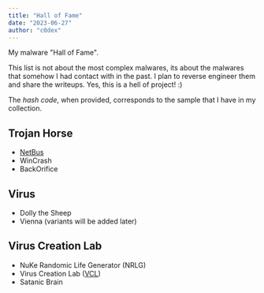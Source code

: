 ```yaml
---
title: "Hall of Fame"
date: "2023-06-27"
author: "c0dex"
---
```


My malware "Hall of Fame". 

This list is not about the most complex malwares, its about the malwares that somehow I had contact with in the past.
I plan to reverse engineer them and share the writeups. Yes, this is a hell of project! :)

The *hash code*, when provided, corresponds to the sample that I have in my collection.

## Trojan Horse
- [NetBus](...)
- WinCrash
- BackOrifice

## Virus
- Dolly the Sheep
- Vienna (variants will be added later)

## Virus Creation Lab
- NuKe Randomic Life Generator (NRLG)
- Virus Creation Lab ([VCL](https://en.wikipedia.org/wiki/Virus_Creation_Laboratory))
- Satanic Brain
